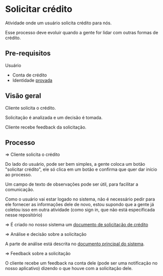 
# Solicitar crédito

Atividade onde um usuário solicita crédito para nós.

Esse processo deve evoluir quando a gente for lidar com outras formas de crédito.

## Pre-requisitos

Usuário
- Conta de crédito
- Identidade <a href="./verificacao_identidade.md">provada</a>

## Visão geral

Cliente solicita o crédito.

Solicitação é analizada e um decisão é tomada.

Cliente recebe feedback da solicitação.

## Processo

=> Cliente solicita o crédito

Do lado do usuário, pode ser bem simples, a gente coloca um botão "solicitar crédito", ele só clica em um botão e confirma que quer dar início ao processo.

Um campo de texto de observações pode ser útil, para facilitar a comunicação.

Como o usuário vai estar logado no sistema, não é necessário pedir para ele fornecer as informações dele de novo, estou supondo que a gente já coletou isso em outra atividade (como sign in, que não está especificada nesse repositório)

=> É criado no nosso sistema um <a href="../models/solicitacao_credito.md">documento de solicitação de crédito</a>

=> Análise e decisão sobre a solicitação

A parte de análise está descrita no <a href="../system.md">documento principal do sistema</a>.

=> Feedback sobre a solicitação

O cliente recebe um feedback na conta dele (pode ser uma notificação no nosso aplicativo) dizendo o que houve com a solicitação dele.